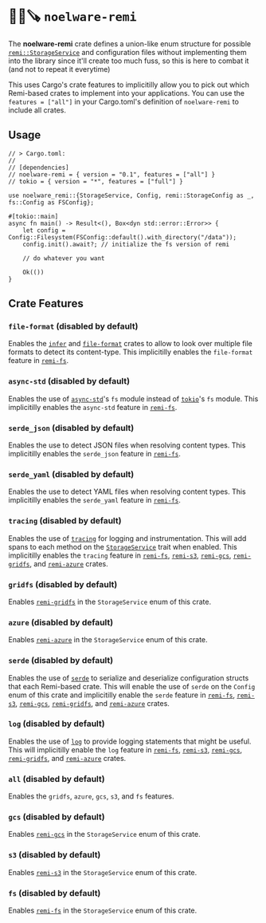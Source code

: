 # 🐻‍❄️🪚 `noelware-remi`
The **noelware-remi** crate defines a union-like enum structure for possible [`remi::StorageService`](https://docs.rs/remi) and configuration files without implementing them into the library since it'll create too much fuss, so this is here to combat it (and not to repeat it everytime)

This uses Cargo's crate features to implicitilly allow you to pick out which Remi-based crates to implement into your applications. You can use the `features = ["all"]` in your Cargo.toml's definition of `noelware-remi` to include all crates.

## Usage
```rust,ignore
// > Cargo.toml:
//
// [dependencies]
// noelware-remi = { version = "0.1", features = ["all"] }
// tokio = { version = "*", features = ["full"] }

use noelware_remi::{StorageService, Config, remi::StorageConfig as _, fs::Config as FSConfig};

#[tokio::main]
async fn main() -> Result<(), Box<dyn std::error::Error>> {
    let config = Config::Filesystem(FSConfig::default().with_directory("/data"));
    config.init().await?; // initialize the fs version of remi

    // do whatever you want

    Ok(())
}
```

## Crate Features
### `file-format` (disabled by default)
Enables the [`infer`](https://docs.rs/infer) and [`file-format`](https://docs.rs/file-format) crates to allow to look over multiple file formats to detect its content-type. This implicitilly enables the `file-format` feature in [`remi-fs`](https://docs.rs/remi-fs).

### `async-std` (disabled by default)
Enables the use of [`async-std`](https://docs.rs/async-std)'s `fs` module instead of [`tokio`](https://docs.rs/tokio)'s `fs` module. This implicitilly enables the `async-std` feature in [`remi-fs`](https://docs.rs/remi-fs).

### `serde_json` (disabled by default)
Enables the use to detect JSON files when resolving content types. This implicitilly enables the `serde_json` feature in [`remi-fs`](https://docs.rs/remi-fs).

### `serde_yaml` (disabled by default)
Enables the use to detect YAML files when resolving content types. This implicitilly enables the `serde_yaml` feature in [`remi-fs`](https://docs.rs/remi-fs).

### `tracing` (disabled by default)
Enables the use of [`tracing`](https://docs.rs/tracing) for logging and instrumentation. This will add spans to each method on the [`StorageService`](https://docs.rs/remi) trait when enabled. This implicitilly enables the `tracing` feature in [`remi-fs`](https://docs.rs/remi-fs), [`remi-s3`](https://docs.rs/remi-s3), [`remi-gcs`](https://docs.rs/remi-gcs), [`remi-gridfs`](https://docs.rs/remi-gridfs), and [`remi-azure`](https://docs.rs/remi-azure) crates.

### `gridfs` (disabled by default)
Enables [`remi-gridfs`](https://docs.rs/remi-gridfs) in the `StorageService` enum of this crate.

### `azure` (disabled by default)
Enables [`remi-azure`](https://docs.rs/remi-azure) in the `StorageService` enum of this crate.

### `serde` (disabled by default)
Enables the use of [`serde`](https://docs.rs/serde) to serialize and deserialize configuration structs that each Remi-based crate. This will enable the use of `serde` on the `Config` enum of this crate and implicitilly enable the `serde` feature in [`remi-fs`](https://docs.rs/remi-fs), [`remi-s3`](https://docs.rs/remi-s3), [`remi-gcs`](https://docs.rs/remi-gcs), [`remi-gridfs`](https://docs.rs/remi-gridfs), and [`remi-azure`](https://docs.rs/remi-azure) crates.

### `log` (disabled by default)
Enables the use of [`log`](https://docs.rs/log) to provide logging statements that might be useful. This will implicitilly enable the `log` feature in [`remi-fs`](https://docs.rs/remi-fs), [`remi-s3`](https://docs.rs/remi-s3), [`remi-gcs`](https://docs.rs/remi-gcs), [`remi-gridfs`](https://docs.rs/remi-gridfs), and [`remi-azure`](https://docs.rs/remi-azure) crates.

### `all` (disabled by default)
Enables the `gridfs`, `azure`, `gcs`, `s3`, and `fs` features.

### `gcs` (disabled by default)
Enables [`remi-gcs`](https://docs.rs/remi-gcs) in the `StorageService` enum of this crate.

### `s3` (disabled by default)
Enables [`remi-s3`](https://docs.rs/remi-s3) in the `StorageService` enum of this crate.

### `fs` (disabled by default)
Enables [`remi-fs`](https://docs.rs/remi-fs) in the `StorageService` enum of this crate.
